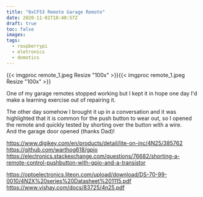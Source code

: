 ```yaml
---
title: "0xCF53 Remote Garage Remote"
date: 2020-11-01T18:40:57Z
draft: true
toc: false
images:
tags: 
  - raspberrypi
  - eletronics
  - domotics
---
```


{{< imgproc remote_1.jpeg Resize "100x" >}}{{< imgproc remote_1.jpeg Resize "100x" >}}

One of my garage remotes stopped working but I kept it in hope one day I'd make a learning exercise out of repairing it.

The other day somehow I brought it up in a conversation and it was highlighted that it is common for the push button to wear out, so I opened the remote and quickly tested by shorting over the button with a wire.  
And the garage door opened (thanks Dad)!


https://www.digikey.com/en/products/detail/lite-on-inc/4N25/385762
https://github.com/warthog618/gpio
https://electronics.stackexchange.com/questions/76682/shorting-a-remote-control-pushbutton-with-gpio-and-a-transistor


https://optoelectronics.liteon.com/upload/download/DS-70-99-0010/4N2X%20series%20Datasheet%201115.pdf
https://www.vishay.com/docs/83725/4n25.pdf
